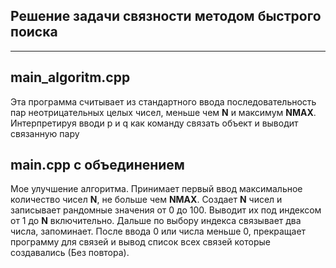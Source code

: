 ## Решение задачи связности методом быстрого поиска
<hr>

## main_algoritm.cpp

Эта программа считывает из стандартного ввода последовательность пар неотрицательных целых чисел, меньше чем <b>N</b> и максимум <b>NMAX</b>. Интерпретируя вводи p и q как команду связать объект и выводит связанную пару

## main.cpp с объединением

Мое улучшение алгоритма. Принимает первый ввод максимальное количество чисел <b>N</b>, не больше чем <b>NMAX</b>. Создает <b>N</b> чисел и записывает рандомные значения от 0 до 100. Выводит их под индексом от  1 до <b>N</b> включительно. Дальше по выбору индекса связывает два числа, запоминает. После ввода 0 или числа меньше 0, прекращает программу для связей и вывод список всех связей которые создавались (Без повтора).